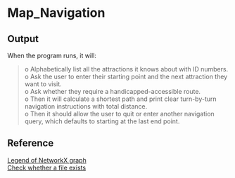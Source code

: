 # Map_Navigation

## Output
When the program runs, it will:<br>
>o Alphabetically list all the attractions it knows about with ID numbers. <br>
o Ask the user to enter their starting point and the next attraction they want to visit.<br>
o Ask whether they require a handicapped-accessible route.<br>
o Then it will calculate a shortest path and print clear turn-by-turn navigation
instructions with total distance.<br>
o Then it should allow the user to quit or enter another navigation query, which defaults
to starting at the last end point.


## Reference
[Legend of NetworkX graph](https://stackoverflow.com/questions/32931484/legend-for-networkx-draw-function?lq=1&utm_medium=organic&utm_source=google_rich_qa&utm_campaign=google_rich_qa)<br>
[Check whether a file exists](https://stackoverflow.com/questions/82831/how-to-check-whether-a-file-exists)
